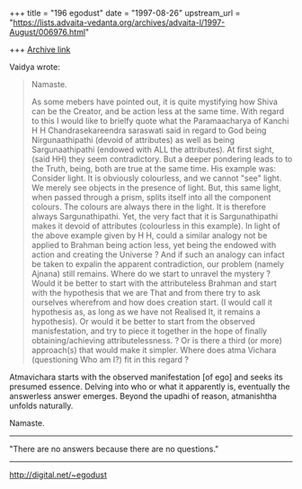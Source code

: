 +++
title = "196 egodust"
date = "1997-08-26"
upstream_url = "https://lists.advaita-vedanta.org/archives/advaita-l/1997-August/006976.html"

+++
[Archive link](https://lists.advaita-vedanta.org/archives/advaita-l/1997-August/006976.html)

Vaidya wrote:
> Namaste.
>
> As some mebers have pointed out, it is quite mystifying how Shiva can be
> the Creator, and be action less at the same time. With regard to this I
> would like to brielfy quote what the Paramaacharya of Kanchi H H
> Chandrasekareendra saraswati said in regard to God being Nirgunaathipathi
> (devoid of attributes) as well as being Sargunaathipathi (endowed with ALL
> the attributes). At first sight, (said HH) they seem contradictory.  But a
> deeper pondering leads to to the Truth, being, both are true at the same
> time. His example was: Consider light. It is obviously colourless, and we
> cannot "see" light. We merely see objects in the presence of light.  But,
> this same light, when passed through a prism, splits itself into all the
> component colours. The colours are always there in the light. It is
> therefore always Sargunathipathi. Yet, the very fact that it is
> Sargunathipathi makes it devoid of attributes (colourless in this
> example).
>  In light of the above example given by H H, could a similar analogy not
> be applied to Brahman being action less, yet being the endowed with
> action and creating the Universe ?
>  And if such an analogy can infact be taken to expalin the apparent
> contradiction, our problem (namely Ajnana) still remains. Where do we
> start to unravel the mystery ? Would it be better to start with the
> attributeless Brahman and start with the hypothesis that we are That and
> from there try to ask ourselves wherefrom and how does creation start.  (I
> would call it hypothesis as, as long as we have not Realised It, it
> remains a hypothesis).
>  Or would it be better to start from the observed manisfestation, and try
> to piece it together in the hope of finally obtaining/achieving
> attributelessness. ?
>  Or is there a third (or more) approach(s) that would make it simpler.
> Where does atma Vichara (questioning Who am I?) fit in this regard ?
>

Atmavichara starts with the observed manifestation [of ego] and seeks its
presumed essence.  Delving into who or what it apparently is, eventually the
answerless answer emerges.  Beyond the upadhi of reason, atmanishtha unfolds
naturally.

Namaste.

_______________________

"There are no answers
       because
there are no questions."
_______________________

http://digital.net/~egodust

